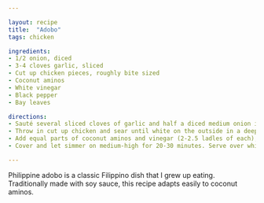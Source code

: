 ```yaml
---

layout: recipe
title:  "Adobo"
tags: chicken

ingredients:
- 1/2 onion, diced
- 3-4 cloves garlic, sliced
- Cut up chicken pieces, roughly bite sized
- Coconut aminos
- White vinegar
- Black pepper
- Bay leaves

directions:
- Sauté several sliced cloves of garlic and half a diced medium onion in olive oil. 
- Throw in cut up chicken and sear until white on the outside in a deep pot. 
- Add equal parts of coconut aminos and vinegar (2-2.5 ladles of each), to taste. Add black pepper to taste. Add 4 bay leaves. Add 2 cups of water. 
- Cover and let simmer on medium-high for 20-30 minutes. Serve over white rice.

---
```


Philippine adobo is a classic Filippino dish that I grew up eating. Traditionally made with soy sauce, this recipe adapts easily to coconut aminos.
